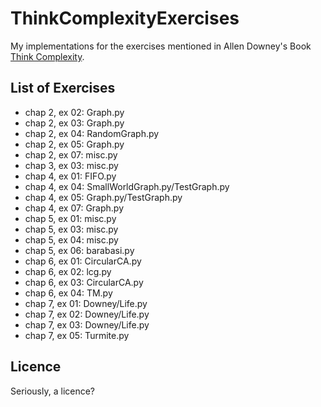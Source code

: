 ThinkComplexityExercises
========================

My implementations for the exercises mentioned in Allen Downey's Book [Think
Complexity](http://www.greenteapress.com/compmod/).

List of Exercises
-----------------

* chap 2, ex 02: Graph.py
* chap 2, ex 03: Graph.py
* chap 2, ex 04: RandomGraph.py
* chap 2, ex 05: Graph.py
* chap 2, ex 07: misc.py
* chap 3, ex 03: misc.py
* chap 4, ex 01: FIFO.py
* chap 4, ex 04: SmallWorldGraph.py/TestGraph.py
* chap 4, ex 05: Graph.py/TestGraph.py
* chap 4, ex 07: Graph.py
* chap 5, ex 01: misc.py
* chap 5, ex 03: misc.py
* chap 5, ex 04: misc.py
* chap 5, ex 06: barabasi.py
* chap 6, ex 01: CircularCA.py
* chap 6, ex 02: lcg.py
* chap 6, ex 03: CircularCA.py
* chap 6, ex 04: TM.py
* chap 7, ex 01: Downey/Life.py
* chap 7, ex 02: Downey/Life.py
* chap 7, ex 03: Downey/Life.py
* chap 7, ex 05: Turmite.py

Licence
-------

Seriously, a licence?
